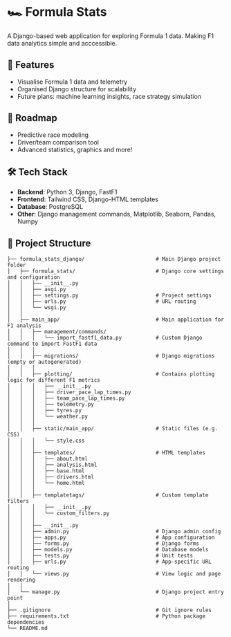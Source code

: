 # 🏎️ Formula Stats

A Django-based web application for exploring Formula 1 data. Making F1 data analytics simple and acccessible.

## 🚀 Features

- Visualise Formula 1 data and telemetry
- Organised Django structure for scalability
- Future plans: machine learning insights, race strategy simulation

## 🔮 Roadmap
- Predictive race modeling
- Driver/team comparison tool
- Advanced statistics, graphics and more!

## 🛠 Tech Stack

- **Backend**: Python 3, Django, FastF1
- **Frontend**: Tailwind CSS, Django-HTML templates
- **Database**: PostgreSQL
- **Other**: Django management commands, Matplotlib, Seaborn, Pandas, Numpy

## 🧱 Project Structure

```
├── formula_stats_django/                       # Main Django project folder
│   ├── formula_stats/                          # Django core settings and configuration
│   │   ├── __init__.py
│   │   ├── asgi.py
│   │   ├── settings.py                         # Project settings
│   │   ├── urls.py                             # URL routing
│   │   └── wsgi.py
│   │
│   ├── main_app/                               # Main application for F1 analysis
│   │   ├── management/commands/
│   │   │   └── import_fastf1_data.py           # Custom Django command to import FastF1 data
│   │   │
│   │   ├── migrations/                         # Django migrations (empty or autogenerated)
│   │   │
│   │   ├── plotting/                           # Contains plotting logic for different F1 metrics
│   │   │   ├── __init__.py
│   │   │   ├── driver_pace_lap_times.py
│   │   │   ├── team_pace_lap_times.py
│   │   │   ├── telemetry.py
│   │   │   ├── tyres.py
│   │   │   └── weather.py
│   │   │
│   │   ├── static/main_app/                    # Static files (e.g. CSS)
│   │   │   └── style.css
│   │   │
│   │   ├── templates/                          # HTML templates
│   │   │   ├── about.html
│   │   │   ├── analysis.html
│   │   │   ├── base.html
│   │   │   ├── drivers.html
│   │   │   └── home.html
│   │   │
│   │   ├── templatetags/                       # Custom template filters
│   │   │   ├── __init__.py
│   │   │   └── custom_filters.py
│   │   │
│   │   ├── __init__.py
│   │   ├── admin.py                            # Django admin config
│   │   ├── apps.py                             # App configuration
│   │   ├── forms.py                            # Django forms
│   │   ├── models.py                           # Database models
│   │   ├── tests.py                            # Unit tests
│   │   ├── urls.py                             # App-specific URL routing
│   │   └── views.py                            # View logic and page rendering
│   │
│   └── manage.py                               # Django project entry point
│
├── .gitignore                                  # Git ignore rules
├── requirements.txt                            # Python package dependencies
└── README.md                                  
```
